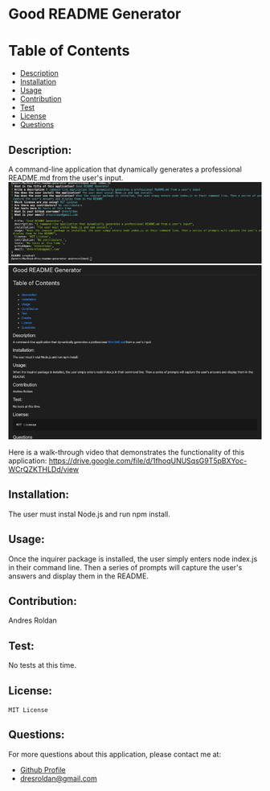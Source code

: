 # Good README Generator


  # Table of Contents 

  - [Description](#description)
  - [Installation](#installation)
  - [Usage](#usage)
  - [Contribution](#contribution)
  - [Test](#test)
  - [License](#license)
  - [Questions](#questions)
  
  ## Description:
  A command-line application that dynamically generates a professional README.md from the user's input.
  ![](assets/commandline.png)
  ![](assets/readmefrontpage.png)  

  Here is a walk-through video that demonstrates the functionality of this application:
  https://drive.google.com/file/d/1fhoqUNUSqsG9T5pBXYoc-WCrQZKTHLDd/view
 
 ## Installation:
  The user must instal Node.js and run npm install.
  ## Usage:
  Once the inquirer package is installed, the user simply enters node index.js in their command line. Then a series of prompts will capture the user's answers and display them in the README.
  ## Contribution:
  Andres Roldan
  ## Test:
  No tests at this time. 
 ## License:
    MIT License
  
  ## Questions:
  For more questions about this application, please contact me at:
  
  * [Github Profile](http://github.com/dresroldan)
  * dresroldan@gmail.com
      
  
